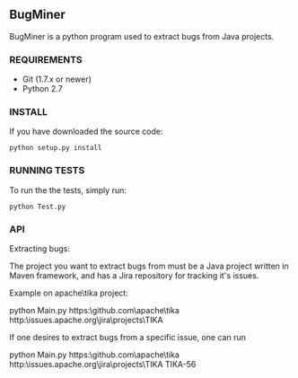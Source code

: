 ## BugMiner

BugMiner is a python program used to extract bugs from Java projects.


### REQUIREMENTS

* Git (1.7.x or newer)
* Python 2.7

### INSTALL

If you have downloaded the source code:

    python setup.py install


### RUNNING TESTS

To run the the tests, simply run:

    python Test.py


### API

Extracting bugs:

The project you want to extract bugs from must be a Java project written in Maven framework, and has a Jira repository for tracking it's issues.

Example on apache\tika project:

python Main.py https:\github.com\apache\tika http:\issues.apache.org\jira\projects\TIKA

If one desires to extract bugs from a specific issue, one can run

python Main.py https:\github.com\apache\tika http:\issues.apache.org\jira\projects\TIKA TIKA-56

